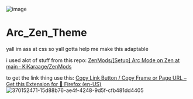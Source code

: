 ![image](https://github.com/user-attachments/assets/a65caffb-6264-4d36-b3fd-b5e3a53f26b1)

# Arc_Zen_Theme

yall im ass at css so yall gotta help me make this adaptable

i used alot of stuff from this repo:
[ZenMods/[Setup] Arc Mode on Zen at main · KiKaraage/ZenMods](https://github.com/KiKaraage/ZenMods/tree/main/%5BSetup%5D%20Arc%20Mode%20on%20Zen)

to get the link thing use this:
[Copy Link Button / Copy Frame or Page URL – Get this Extension for 🦊 Firefox (en-US)](https://addons.mozilla.org/en-US/firefox/addon/copy-frame-or-page-url/)
![370152471-15d88b76-ae4f-4248-9d5f-cfb481dd4405](https://github.com/user-attachments/assets/03a2f464-9641-482f-830f-6bfbc035ca67)
